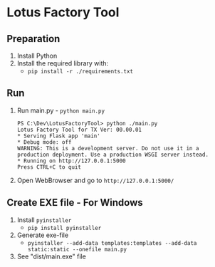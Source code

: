 # Lotus Factory Tool 

## Preparation
1. Install Python 
2. Install the required library with:
    - `pip install -r ./requirements.txt`

## Run
1. Run main.py - `python main.py`

    ```
    PS C:\Dev\LotusFactoryTool> python ./main.py
    Lotus Factory Tool for TX Ver: 00.00.01
    * Serving Flask app 'main'
    * Debug mode: off
    WARNING: This is a development server. Do not use it in a production deployment. Use a production WSGI server instead.
    * Running on http://127.0.0.1:5000
    Press CTRL+C to quit
    ```
2. Open WebBrowser and go to `http://127.0.0.1:5000/`


## Create EXE file - For Windows
1. Install `pyinstaller`
    - `pip install pyinstaller`
2. Generate exe-file
    - `pyinstaller --add-data templates:templates --add-data static:static --onefile main.py`
3. See "dist/main.exe" file


